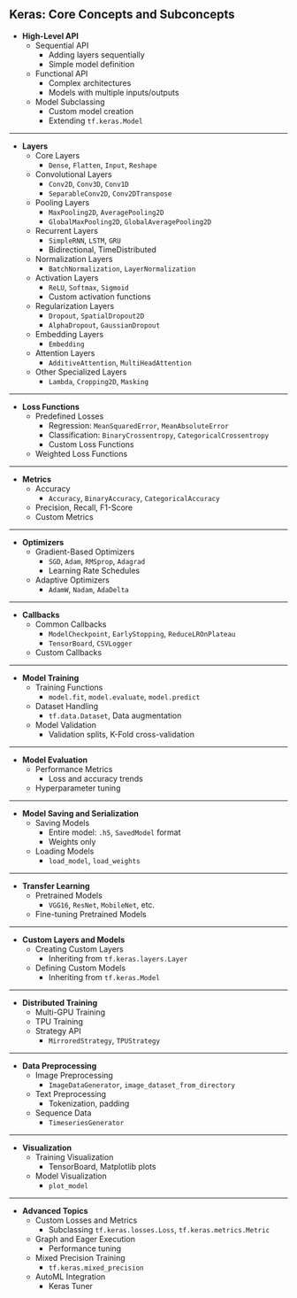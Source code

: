 ## Keras: Core Concepts and Subconcepts

- **High-Level API**
  - Sequential API
    - Adding layers sequentially
    - Simple model definition
  - Functional API
    - Complex architectures
    - Models with multiple inputs/outputs
  - Model Subclassing
    - Custom model creation
    - Extending `tf.keras.Model`

---

- **Layers**
  - Core Layers
    - `Dense`, `Flatten`, `Input`, `Reshape`
  - Convolutional Layers
    - `Conv2D`, `Conv3D`, `Conv1D`
    - `SeparableConv2D`, `Conv2DTranspose`
  - Pooling Layers
    - `MaxPooling2D`, `AveragePooling2D`
    - `GlobalMaxPooling2D`, `GlobalAveragePooling2D`
  - Recurrent Layers
    - `SimpleRNN`, `LSTM`, `GRU`
    - Bidirectional, TimeDistributed
  - Normalization Layers
    - `BatchNormalization`, `LayerNormalization`
  - Activation Layers
    - `ReLU`, `Softmax`, `Sigmoid`
    - Custom activation functions
  - Regularization Layers
    - `Dropout`, `SpatialDropout2D`
    - `AlphaDropout`, `GaussianDropout`
  - Embedding Layers
    - `Embedding`
  - Attention Layers
    - `AdditiveAttention`, `MultiHeadAttention`
  - Other Specialized Layers
    - `Lambda`, `Cropping2D`, `Masking`

---

- **Loss Functions**
  - Predefined Losses
    - Regression: `MeanSquaredError`, `MeanAbsoluteError`
    - Classification: `BinaryCrossentropy`, `CategoricalCrossentropy`
    - Custom Loss Functions
  - Weighted Loss Functions

---

- **Metrics**
  - Accuracy
    - `Accuracy`, `BinaryAccuracy`, `CategoricalAccuracy`
  - Precision, Recall, F1-Score
  - Custom Metrics

---

- **Optimizers**
  - Gradient-Based Optimizers
    - `SGD`, `Adam`, `RMSprop`, `Adagrad`
    - Learning Rate Schedules
  - Adaptive Optimizers
    - `AdamW`, `Nadam`, `AdaDelta`

---

- **Callbacks**
  - Common Callbacks
    - `ModelCheckpoint`, `EarlyStopping`, `ReduceLROnPlateau`
    - `TensorBoard`, `CSVLogger`
  - Custom Callbacks

---

- **Model Training**
  - Training Functions
    - `model.fit`, `model.evaluate`, `model.predict`
  - Dataset Handling
    - `tf.data.Dataset`, Data augmentation
  - Model Validation
    - Validation splits, K-Fold cross-validation

---

- **Model Evaluation**
  - Performance Metrics
    - Loss and accuracy trends
  - Hyperparameter tuning

---

- **Model Saving and Serialization**
  - Saving Models
    - Entire model: `.h5`, `SavedModel` format
    - Weights only
  - Loading Models
    - `load_model`, `load_weights`

---

- **Transfer Learning**
  - Pretrained Models
    - `VGG16`, `ResNet`, `MobileNet`, etc.
  - Fine-tuning Pretrained Models

---

- **Custom Layers and Models**
  - Creating Custom Layers
    - Inheriting from `tf.keras.layers.Layer`
  - Defining Custom Models
    - Inheriting from `tf.keras.Model`

---

- **Distributed Training**
  - Multi-GPU Training
  - TPU Training
  - Strategy API
    - `MirroredStrategy`, `TPUStrategy`

---

- **Data Preprocessing**
  - Image Preprocessing
    - `ImageDataGenerator`, `image_dataset_from_directory`
  - Text Preprocessing
    - Tokenization, padding
  - Sequence Data
    - `TimeseriesGenerator`

---

- **Visualization**
  - Training Visualization
    - TensorBoard, Matplotlib plots
  - Model Visualization
    - `plot_model`

---

- **Advanced Topics**
  - Custom Losses and Metrics
    - Subclassing `tf.keras.losses.Loss`, `tf.keras.metrics.Metric`
  - Graph and Eager Execution
    - Performance tuning
  - Mixed Precision Training
    - `tf.keras.mixed_precision`
  - AutoML Integration
    - Keras Tuner
